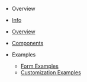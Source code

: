 <!-- docs/_sidebar.md -->

 - Overview

  - [Info](/)
  - [Overview](overview.md)
  - [Components](components.md)

- Examples

  - [Form Examples](examples.md)
  - [Customization Examples](scenarios.md)

